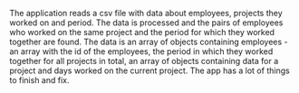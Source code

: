 Тhe application reads a csv file with data about employees, projects they worked on and period. The data is processed and the pairs of employees who worked on the same project and the period for which they worked together are found. The data is an array of objects containing employees - an array with the id of the employees, the period in which they worked together for all projects in total, an array of objects containing data for a project and days worked on the current project. The app has a lot of things to finish and fix.
